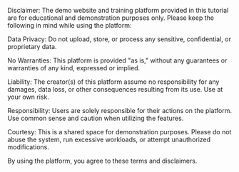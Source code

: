 Disclaimer: The demo website and training platform provided in this tutorial are for educational and demonstration purposes only. Please keep the following in mind while using the platform:

Data Privacy: Do not upload, store, or process any sensitive, confidential, or proprietary data.

No Warranties: This platform is provided "as is," without any guarantees or warranties of any kind, expressed or implied.

Liability: The creator(s) of this platform assume no responsibility for any damages, data loss, or other consequences resulting from its use. Use at your own risk.

Responsibility: Users are solely responsible for their actions on the platform. Use common sense and caution when utilizing the features.

Courtesy: This is a shared space for demonstration purposes. Please do not abuse the system, run excessive workloads, or attempt unauthorized modifications.

By using the platform, you agree to these terms and disclaimers.